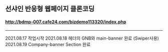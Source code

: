 ## 선샤인 반응형 웹페이지 클론코딩

#### http://bdmp-007.cafe24.com/bizdemo113320/index.php
---
2021.08.17 작업시작
2021.08.18 헤더의 GNB와 main-banner 완료 (Swiper사용)
2021.08.19 Company-banner Section 완료